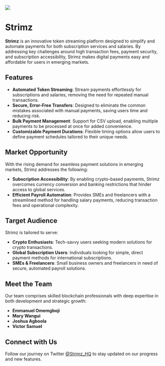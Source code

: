 <img src="https://pbs.twimg.com/profile_banners/1817943293717602304/1724669186/1500x500" />

# Strimz

**Strimz** is an innovative token streaming platform designed to simplify and automate payments for both subscription services and salaries. By addressing key challenges around high transaction fees, payment security, and subscription accessibility, Strimz makes digital payments easy and affordable for users in emerging markets.

## Features

- **Automated Token Streaming**: Stream payments effortlessly for subscriptions and salaries, removing the need for repeated manual transactions.
- **Secure, Error-Free Transfers**: Designed to eliminate the common mistakes associated with manual payments, saving users time and reducing risk.
- **Bulk Payment Management**: Support for CSV upload, enabling multiple payments to be processed at once for added convenience.
- **Customizable Payment Durations**: Flexible timing options allow users to define payment schedules tailored to their unique needs.

## Market Opportunity

With the rising demand for seamless payment solutions in emerging markets, Strimz addresses the following:

- **Subscription Accessibility**: By enabling crypto-based payments, Strimz overcomes currency conversion and banking restrictions that hinder access to global services.
- **Efficient Payroll Automation**: Provides SMEs and freelancers with a streamlined method for handling salary payments, reducing transaction fees and operational complexity.

## Target Audience

Strimz is tailored to serve:

- **Crypto Enthusiasts**: Tech-savvy users seeking modern solutions for crypto transactions.
- **Global Subscription Users**: Individuals looking for simple, direct payment methods for international subscriptions.
- **SMEs & Freelancers**: Small business owners and freelancers in need of secure, automated payroll solutions.

## Meet the Team

Our team comprises skilled blockchain professionals with deep expertise in both development and strategic growth:

- **Emmanuel Omemgboji**
- **Mary Wangui** 
- **Joshua Agboola**
- **Victor Samuel** 

## Connect with Us

Follow our journey on Twitter [@Strimz_HQ](https://x.com/Strimz_HQ) to stay updated on our progress and new features.
